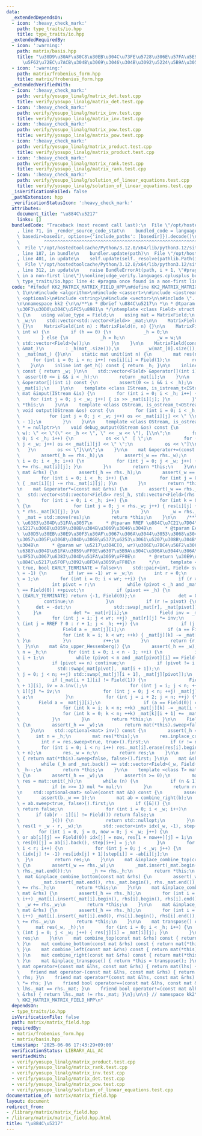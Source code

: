 ```yaml
---
data:
  _extendedDependsOn:
  - icon: ':heavy_check_mark:'
    path: type_traits/io.hpp
    title: type_traits/io.hpp
  _extendedRequiredBy:
  - icon: ':warning:'
    path: matrix/basis.hpp
    title: "\u30D9\u30AF\u30C8\u30EB\u304C\u73FE\u5728\u306E\u57FA\u5E95\u3068\u7DDA\
      \u5F62\u72EC\u7ACB\u304B\u3069\u3046\u304B\u3092\u5224\u5B9A\u3059\u308B"
  - icon: ':warning:'
    path: matrix/frobenius_form.hpp
    title: matrix/frobenius_form.hpp
  _extendedVerifiedWith:
  - icon: ':heavy_check_mark:'
    path: verify/yosupo_linalg/matrix_det.test.cpp
    title: verify/yosupo_linalg/matrix_det.test.cpp
  - icon: ':heavy_check_mark:'
    path: verify/yosupo_linalg/matrix_inv.test.cpp
    title: verify/yosupo_linalg/matrix_inv.test.cpp
  - icon: ':heavy_check_mark:'
    path: verify/yosupo_linalg/matrix_pow.test.cpp
    title: verify/yosupo_linalg/matrix_pow.test.cpp
  - icon: ':heavy_check_mark:'
    path: verify/yosupo_linalg/matrix_product.test.cpp
    title: verify/yosupo_linalg/matrix_product.test.cpp
  - icon: ':heavy_check_mark:'
    path: verify/yosupo_linalg/matrix_rank.test.cpp
    title: verify/yosupo_linalg/matrix_rank.test.cpp
  - icon: ':heavy_check_mark:'
    path: verify/yosupo_linalg/solution_of_linear_equations.test.cpp
    title: verify/yosupo_linalg/solution_of_linear_equations.test.cpp
  _isVerificationFailed: false
  _pathExtension: hpp
  _verificationStatusIcon: ':heavy_check_mark:'
  attributes:
    document_title: "\u884C\u5217"
    links: []
  bundledCode: "Traceback (most recent call last):\n  File \"/opt/hostedtoolcache/Python/3.12.0/x64/lib/python3.12/site-packages/onlinejudge_verify/documentation/build.py\"\
    , line 71, in _render_source_code_stat\n    bundled_code = language.bundle(stat.path,\
    \ basedir=basedir, options={'include_paths': [basedir]}).decode()\n          \
    \         ^^^^^^^^^^^^^^^^^^^^^^^^^^^^^^^^^^^^^^^^^^^^^^^^^^^^^^^^^^^^^^^^^^^^^^^^^^^^^^^^^\n\
    \  File \"/opt/hostedtoolcache/Python/3.12.0/x64/lib/python3.12/site-packages/onlinejudge_verify/languages/cplusplus.py\"\
    , line 187, in bundle\n    bundler.update(path)\n  File \"/opt/hostedtoolcache/Python/3.12.0/x64/lib/python3.12/site-packages/onlinejudge_verify/languages/cplusplus_bundle.py\"\
    , line 401, in update\n    self.update(self._resolve(pathlib.Path(included), included_from=path))\n\
    \  File \"/opt/hostedtoolcache/Python/3.12.0/x64/lib/python3.12/site-packages/onlinejudge_verify/languages/cplusplus_bundle.py\"\
    , line 312, in update\n    raise BundleErrorAt(path, i + 1, \"#pragma once found\
    \ in a non-first line\")\nonlinejudge_verify.languages.cplusplus_bundle.BundleErrorAt:\
    \ type_traits/io.hpp: line 4: #pragma once found in a non-first line\n"
  code: "#ifndef KK2_MATRIX_MATRIX_FIELD_HPP\n#define KK2_MATRIX_MATRIX_FIELD_HPP\
    \ 1\n\n#include <algorithm>\n#include <cassert>\n#include <iostream>\n#include\
    \ <optional>\n#include <string>\n#include <vector>\n\n#include \"../type_traits/io.hpp\"\
    \n\nnamespace kk2 {\n\n/**\n * @brief \u884C\u5217\n *\n * @tparam Field inv\u30E1\
    \u30F3\u30D0\u304C\u5FC5\u8981\n */\ntemplate <class Field> struct MatrixField\
    \ {\n    using value_type = Field;\n    using mat = MatrixField;\n    int _h,\
    \ _w;\n    std::vector<std::vector<Field>> _mat;\n\n    MatrixField() : MatrixField(0)\
    \ {}\n    MatrixField(int n) : MatrixField(n, n) {}\n\n    MatrixField(int h,\
    \ int w) {\n        if (h == 0) {\n            _h = 0;\n            _w = w;\n\
    \        } else {\n            _h = h;\n            _w = w;\n            _mat.resize(h,\
    \ std::vector<Field>(w));\n        }\n    }\n\n    MatrixField(const std::vector<std::vector<Field>>\
    \ &mat_)\n        : _h(mat_.size()),\n          _w(mat_[0].size()),\n        \
    \  _mat(mat_) {}\n\n    static mat unit(int n) {\n        mat res(n, n);\n   \
    \     for (int i = 0; i < n; i++) res[i][i] = Field(1);\n        return res;\n\
    \    }\n\n    inline int get_h() const { return _h; }\n\n    inline int get_w()\
    \ const { return _w; }\n\n    std::vector<Field> &operator[](int i) {\n      \
    \  assert(0 <= i && i < _h);\n        return _mat[i];\n    }\n\n    const std::vector<Field>\
    \ &operator[](int i) const {\n        assert(0 <= i && i < _h);\n        return\
    \ _mat[i];\n    }\n\n    template <class IStream, is_istream_t<IStream> * = nullptr>\
    \ mat &input(IStream &is) {\n        for (int i = 0; i < _h; i++) {\n        \
    \    for (int j = 0; j < _w; j++) { is >> _mat[i][j]; }\n        }\n        return\
    \ *this;\n    }\n\n    template <class OStream, is_ostream_t<OStream> * = nullptr>\
    \ void output(OStream &os) const {\n        for (int i = 0; i < _h; i++) {\n \
    \           for (int j = 0; j < _w; j++) os << _mat[i][j] << \" \\n\"[j == _w\
    \ - 1];\n        }\n    }\n\n    template <class OStream, is_ostream_t<OStream>\
    \ * = nullptr>\n    void debug_output(OStream &os) const {\n        os << \"(h,\
    \ w): \" << \"(\" << _h << \", \" << _w << \"), [\\n\";\n        for (int i =\
    \ 0; i < _h; i++) {\n            os << \"  [ \";\n            for (int j = 0;\
    \ j < _w; j++) os << _mat[i][j] << \" \";\n            os << \"]\\n\";\n     \
    \   }\n        os << \"]\\n\";\n    }\n\n    mat &operator+=(const mat &rhs) {\n\
    \        assert(_h == rhs._h);\n        assert(_w == rhs._w);\n        for (int\
    \ i = 0; i < _h; i++) {\n            for (int j = 0; j < _w; j++) { _mat[i][j]\
    \ += rhs._mat[i][j]; }\n        }\n        return *this;\n    }\n\n    mat &operator-=(const\
    \ mat &rhs) {\n        assert(_h == rhs._h);\n        assert(_w == rhs._w);\n\
    \        for (int i = 0; i < _h; i++) {\n            for (int j = 0; j < _w; j++)\
    \ { _mat[i][j] -= rhs._mat[i][j]; }\n        }\n        return *this;\n    }\n\
    \n    mat &operator*=(const mat &rhs) {\n        assert(_w == rhs._h);\n     \
    \   std::vector<std::vector<Field>> res(_h, std::vector<Field>(rhs._w, Field()));\n\
    \        for (int i = 0; i < _h; i++) {\n            for (int k = 0; k < _w; k++)\
    \ {\n                for (int j = 0; j < rhs._w; j++) { res[i][j] += _mat[i][k]\
    \ * rhs._mat[k][j]; }\n            }\n        }\n        _w = rhs._w;\n      \
    \  _mat = std::move(res);\n        return *this;\n    }\n\n    /**\n     * @brief\
    \ \u6383\u304D\u51FA\u3057\n     * @tparam RREF \u884C\u7C21\u7D04\u5316\u884C\
    \u5217\u306B\u3059\u308B\u304B\u3069\u3046\u304B\n     * @tparam EARLY_TERMINATE\
    \ \u30D5\u30EB\u30E9\u30F3\u30AF\u3067\u306A\u3044\u3053\u3068\u304C\u78BA\u5B9A\
    \u3057\u305F\u3068\u304D\u306B\u5373\u6253\u3061\u5207\u308B\u304B\u3069\u3046\
    \u304B\n     * @param wr \u5217\u304C[0, wr)\u306E\u7BC4\u56F2\u3060\u3051\u3067\
    \u6383\u304D\u51FA\u3059\uFF0E\u6307\u5B9A\u304C\u306A\u3044\u306A\u3089\u5168\
    \u4F53\u3067\u6383\u304D\u51FA\u3059\uFF0E\n     * @return \u30E9\u30F3\u30AF\u3068\
    \u884C\u5217\u5F0F\u3092\u8FD4\u3059\uFF0E\n     */\n    template <bool RREF =\
    \ true, bool EARLY_TERMINATE = false>\n    std::pair<int, Field> sweep(int wr\
    \ = -1) {\n        if (wr == -1) wr = _w;\n        int r = 0;\n        Field det\
    \ = 1;\n        for (int i = 0; i < wr; ++i) {\n            if (r >= _h) break;\n\
    \            int pivot = r;\n            while (pivot < _h and _mat[pivot][i]\
    \ == Field(0)) ++pivot;\n            if (pivot == _h) {\n                if constexpr\
    \ (EARLY_TERMINATE) return {-1, Field(0)};\n                det = 0;\n       \
    \         continue;\n            }\n            if (r != pivot) {\n          \
    \      det = -det;\n                std::swap(_mat[r], _mat[pivot]);\n       \
    \     }\n            det *= _mat[r][i];\n            Field inv = _mat[r][i].inv();\n\
    \            for (int j = i; j < wr; ++j) _mat[r][j] *= inv;\n            for\
    \ (int j = RREF ? 0 : r + 1; j < _h; ++j) {\n                if (j == r) continue;\n\
    \                Field a = _mat[j][i];\n                if (a == Field(0)) continue;\n\
    \                for (int k = i; k < wr; ++k) { _mat[j][k] -= _mat[r][k] * a;\
    \ }\n            }\n            r++;\n        }\n        return {r, det};\n  \
    \  }\n\n    mat &to_upper_Hessenberg() {\n        assert(_h == _w);\n        int\
    \ n = _h;\n        for (int i = 0; i < n - 1; ++i) {\n            int pivot =\
    \ i + 1;\n            while (pivot < n and _mat[pivot][i] == Field(0)) ++pivot;\n\
    \            if (pivot == n) continue;\n            if (pivot != i + 1) {\n  \
    \              std::swap(_mat[pivot], _mat[i + 1]);\n                for (int\
    \ j = 0; j < n; ++j) std::swap(_mat[j][i + 1], _mat[j][pivot]);\n            }\n\
    \            if (_mat[i + 1][i] != Field(1)) {\n                Field a = _mat[i\
    \ + 1][i], iv = a.inv();\n                for (int j = i; j < n; ++j) _mat[i +\
    \ 1][j] *= iv;\n                for (int j = 0; j < n; ++j) _mat[j][i + 1] *=\
    \ a;\n            }\n            for (int j = i + 2; j < n; ++j) {\n         \
    \       Field a = _mat[j][i];\n                if (a == Field(0)) continue;\n\
    \                for (int k = i; k < n; ++k) _mat[j][k] -= _mat[i + 1][k] * a;\n\
    \                for (int k = 0; k < n; ++k) _mat[k][i + 1] += _mat[k][j] * a;\n\
    \            }\n        }\n        return *this;\n    }\n\n    Field det() const\
    \ {\n        assert(_h == _w);\n        return mat(*this).sweep<false, true>().second;\n\
    \    }\n\n    std::optional<mat> inv() const {\n        assert(_h == _w);\n  \
    \      int n = _h;\n        mat res(*this);\n        res.inplace_combine_right(mat::unit(n));\n\
    \        int r = res.sweep<true, true>().first;\n        if (r != n) return std::nullopt;\n\
    \        for (int i = 0; i < n; i++) res._mat[i].erase(res[i].begin(), res[i].begin()\
    \ + n);\n        res._w = n;\n        return res;\n    }\n\n    int rank() const\
    \ { return mat(*this).sweep<false, false>().first; }\n\n    mat &shrink() {\n\
    \        while (_h and _mat.back() == std::vector<Field>(_w, Field())) _mat.pop_back(),\
    \ _h--;\n        return *this;\n    }\n\n    template <class T> mat pow(T n) const\
    \ {\n        assert(_h == _w);\n        assert(n >= 0);\n        mat mul(_mat),\
    \ res = mat::unit(_h);\n        while (n) {\n            if (n & 1) res *= mul;\n\
    \            if (n >>= 1) mul *= mul;\n        }\n        return res;\n    }\n\
    \n    std::optional<mat> solve(const mat &b) const {\n        assert(_h == b._h);\n\
    \        assert(b._w == 1);\n        mat ab = combine_right(b);\n        int r\
    \ = ab.sweep<true, false>().first;\n        if ([&]() {\n                if (!r)\
    \ return false;\n                for (int i = 0; i < _w; i++)\n              \
    \      if (ab[r - 1][i] != Field()) return false;\n                return true;\n\
    \            }()) {\n            return std::nullopt;\n        }\n        mat\
    \ res(1 + _w - r, _w);\n        std::vector<int> idx(_w, -1), step(r, -1);\n \
    \       for (int i = 0, j = 0, now = 0; j < _w; j++) {\n            if (i == r\
    \ or ab[i][j] == Field(0)) idx[j] = now, res[1 + now++][j] = 1;\n            else\
    \ res[0][j] = ab[i].back(), step[i++] = j;\n        }\n        for (int i = 0;\
    \ i < r; i++) {\n            for (int j = 0; j < _w; j++) {\n                if\
    \ (idx[j] != -1) res[idx[j] + 1][step[i]] = -ab[i][j];\n            }\n      \
    \  }\n        return res;\n    }\n\n    mat &inplace_combine_top(const mat &rhs)\
    \ {\n        assert(_w == rhs._w);\n        _mat.insert(_mat.begin(), rhs._mat.begin(),\
    \ rhs._mat.end());\n        _h += rhs._h;\n        return *this;\n    }\n\n  \
    \  mat &inplace_combine_bottom(const mat &rhs) {\n        assert(_w == rhs._w);\n\
    \        _mat.insert(_mat.end(), rhs._mat.begin(), rhs._mat.end());\n        _h\
    \ += rhs._h;\n        return *this;\n    }\n\n    mat &inplace_combine_left(const\
    \ mat &rhs) {\n        assert(_h == rhs._h);\n        for (int i = 0; i < _h;\
    \ i++) _mat[i].insert(_mat[i].begin(), rhs[i].begin(), rhs[i].end());\n      \
    \  _w += rhs._w;\n        return *this;\n    }\n\n    mat &inplace_combine_right(const\
    \ mat &rhs) {\n        assert(_h == rhs._h);\n        for (int i = 0; i < _h;\
    \ i++) _mat[i].insert(_mat[i].end(), rhs[i].begin(), rhs[i].end());\n        _w\
    \ += rhs._w;\n        return *this;\n    }\n\n    mat transpose() const {\n  \
    \      mat res(_w, _h);\n        for (int i = 0; i < _h; i++) {\n            for\
    \ (int j = 0; j < _w; j++) { res[j][i] = _mat[i][j]; }\n        }\n        return\
    \ res;\n    }\n\n    mat combine_top(const mat &rhs) const { return mat(*this).inplace_combine_top(rhs);\
    \ }\n    mat combine_bottom(const mat &rhs) const { return mat(*this).inplace_combine_bottom(rhs);\
    \ }\n    mat combine_left(const mat &rhs) const { return mat(*this).inplace_combine_left(rhs);\
    \ }\n    mat combine_right(const mat &rhs) const { return mat(*this).inplace_combine_right(rhs);\
    \ }\n    mat &inplace_transpose() { return *this = transpose(); }\n    friend\
    \ mat operator+(const mat &lhs, const mat &rhs) { return mat(lhs) += rhs; }\n\
    \    friend mat operator-(const mat &lhs, const mat &rhs) { return mat(lhs) -=\
    \ rhs; }\n    friend mat operator*(const mat &lhs, const mat &rhs) { return mat(lhs)\
    \ *= rhs; }\n    friend bool operator==(const mat &lhs, const mat &rhs) { return\
    \ lhs._mat == rhs._mat; }\n    friend bool operator!=(const mat &lhs, const mat\
    \ &rhs) { return lhs._mat != rhs._mat; }\n};\n\n} // namespace kk2\n\n#endif //\
    \ KK2_MATRIX_MATRIX_FIELD_HPP\n"
  dependsOn:
  - type_traits/io.hpp
  isVerificationFile: false
  path: matrix/matrix_field.hpp
  requiredBy:
  - matrix/frobenius_form.hpp
  - matrix/basis.hpp
  timestamp: '2025-06-06 17:43:29+09:00'
  verificationStatus: LIBRARY_ALL_AC
  verifiedWith:
  - verify/yosupo_linalg/matrix_product.test.cpp
  - verify/yosupo_linalg/matrix_rank.test.cpp
  - verify/yosupo_linalg/matrix_inv.test.cpp
  - verify/yosupo_linalg/matrix_det.test.cpp
  - verify/yosupo_linalg/matrix_pow.test.cpp
  - verify/yosupo_linalg/solution_of_linear_equations.test.cpp
documentation_of: matrix/matrix_field.hpp
layout: document
redirect_from:
- /library/matrix/matrix_field.hpp
- /library/matrix/matrix_field.hpp.html
title: "\u884C\u5217"
---
```


